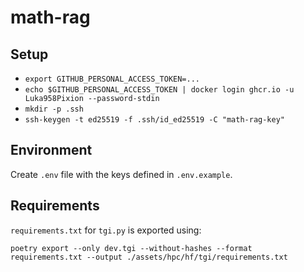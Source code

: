 # math-rag

## Setup
- `export GITHUB_PERSONAL_ACCESS_TOKEN=...`
- `echo $GITHUB_PERSONAL_ACCESS_TOKEN | docker login ghcr.io -u Luka958Pixion --password-stdin`
- `mkdir -p .ssh`
- `ssh-keygen -t ed25519 -f .ssh/id_ed25519 -C "math-rag-key"`

## Environment
Create `.env` file with the keys defined in `.env.example`.

## Requirements
`requirements.txt` for `tgi.py` is exported using:

`poetry export --only dev.tgi --without-hashes --format requirements.txt --output ./assets/hpc/hf/tgi/requirements.txt`